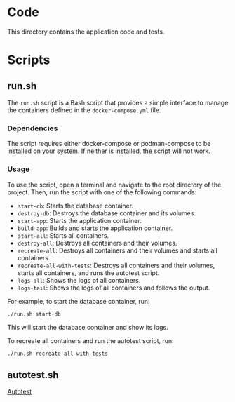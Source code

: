 # Code

This directory contains the application code and tests.

# Scripts

## run.sh

The `run.sh` script is a Bash script that provides a simple interface to manage the containers defined in the `docker-compose.yml` file.

### Dependencies
The script requires either docker-compose or podman-compose to be installed on your system. If neither is installed, the script will not work.

### Usage

To use the script, open a terminal and navigate to the root directory of the project. Then, run the script with one of the following commands:

- `start-db`: Starts the database container.
- `destroy-db`: Destroys the database container and its volumes.
- `start-app`: Starts the application container.
- `build-app`: Builds and starts the application container.
- `start-all`: Starts all containers.
- `destroy-all`: Destroys all containers and their volumes.
- `recreate-all`: Destroys all containers and their volumes and starts all containers.
- `recreate-all-with-tests`: Destroys all containers and their volumes, starts all containers, and runs the autotest script.
- `logs-all`: Shows the logs of all containers.
- `logs-tail`: Shows the logs of all containers and follows the output.

For example, to start the database container, run:

```shellscript
./run.sh start-db
```

This will start the database container and show its logs.

To recreate all containers and run the autotest script, run:

```shellscript
./run.sh recreate-all-with-tests
```

## autotest.sh

[Autotest](AUTOTEST.md)